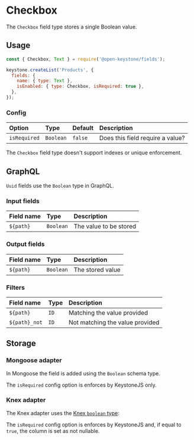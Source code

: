 <!--[meta]
section: api
subSection: field-types
title: Checkbox
[meta]-->

# Checkbox

The `Checkbox` field type stores a single Boolean value.

## Usage

```js
const { Checkbox, Text } = require('@open-keystone/fields');

keystone.createList('Products', {
  fields: {
    name: { type: Text },
    isEnabled: { type: Checkbox, isRequired: true },
  },
});
```

### Config

| Option       | Type      | Default | Description                      |
| :----------- | :-------- | :------ | :------------------------------- |
| `isRequired` | `Boolean` | `false` | Does this field require a value? |

The `Checkbox` field type doesn't support indexes or unique enforcement.

## GraphQL

`Uuid` fields use the `Boolean` type in GraphQL.

### Input fields

| Field name | Type      | Description            |
| :--------- | :-------- | :--------------------- |
| `${path}`  | `Boolean` | The value to be stored |

### Output fields

| Field name | Type      | Description      |
| :--------- | :-------- | :--------------- |
| `${path}`  | `Boolean` | The stored value |

### Filters

| Field name    | Type | Description                     |
| :------------ | :--- | :------------------------------ |
| `${path}`     | `ID` | Matching the value provided     |
| `${path}_not` | `ID` | Not matching the value provided |

## Storage

### Mongoose adapter

In Mongoose the field is added using the `Boolean` schema type.

The `isRequired` config option is enforces by KeystoneJS only.

### Knex adapter

The Knex adapter uses the [Knex `boolean` type](https://knexjs.org/#Schema-boolean):

The `isRequired` config option is enforces by KeystoneJS and, if equal to `true`, the column is set as not nullable.
